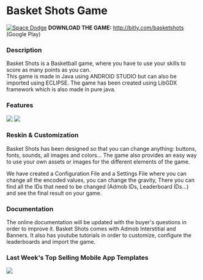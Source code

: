 # Basket Shots Game
<a href="http://bitly.com/basketshots"><img src="http://i.imgur.com/DRIFTtu.png" title="Space Dodge" /></a>
<strong>DOWNLOAD THE GAME:</strong> http://bitly.com/basketshots (Google Play) <br>

<h3>Description</h3>
Basket Shots is a Basketball game, where you have to use your skills to score as many points as you can.<br>
This game is made in Java using ANDROID STUDIO but can also be imported using ECLIPSE. The game has been created using LibGDX framework which is also made in pure java.

<h3>Features</h3>
<a href="http://goo.gl/GDPOaB"><img src="http://i.imgur.com/DHIKHmX.png" /></a>
<img src="http://i.imgur.com/SQ1BSbe.png" />

<h3>Reskin & Customization</h3>
Basket Shots has been designed so that you can change anything: buttons, fonts, sounds, all images and colors… The game also provides an easy way to use your own assets or images for the different elements of the game. <br>

We have created a Configuration File and a Settings File where you can change all the encoded values, you can change the gravity,  There you can find all the IDs that need to be changed (Admob IDs, Leaderboard IDs…) and see the final result on your game.

<h3>Documentation</h3>
The online documentation will be updated with the buyer's questions in order to improve it. Basket Shots comes with Admob Interstitial and Banners. It also has youtube tutorials in order to customize, configure the leaderboards and import the game. <br>

<h3>Last Week's Top Selling Mobile App Templates</h3>
<img src="http://i.imgur.com/W6brF2r.png"/>
